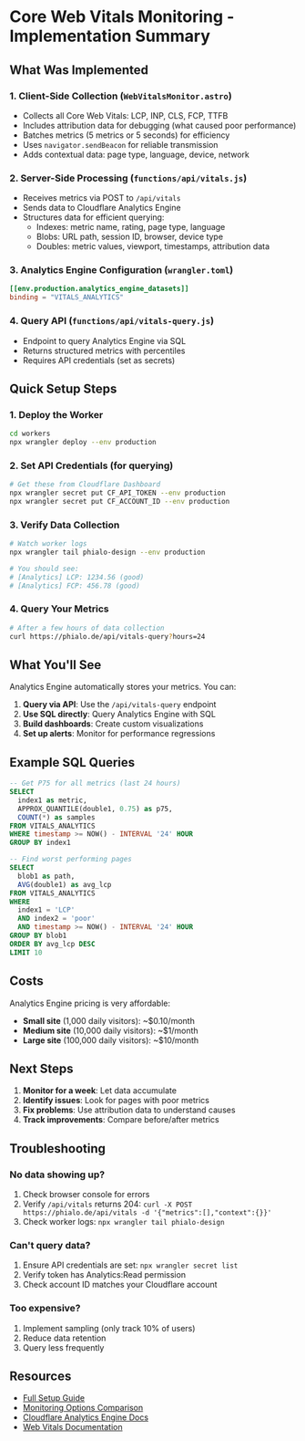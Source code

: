 # Core Web Vitals Monitoring - Implementation Summary

## What Was Implemented

### 1. Client-Side Collection (`WebVitalsMonitor.astro`)
- Collects all Core Web Vitals: LCP, INP, CLS, FCP, TTFB
- Includes attribution data for debugging (what caused poor performance)
- Batches metrics (5 metrics or 5 seconds) for efficiency
- Uses `navigator.sendBeacon` for reliable transmission
- Adds contextual data: page type, language, device, network

### 2. Server-Side Processing (`functions/api/vitals.js`)
- Receives metrics via POST to `/api/vitals`
- Sends data to Cloudflare Analytics Engine
- Structures data for efficient querying:
  - Indexes: metric name, rating, page type, language
  - Blobs: URL path, session ID, browser, device type
  - Doubles: metric values, viewport, timestamps, attribution data

### 3. Analytics Engine Configuration (`wrangler.toml`)
```toml
[[env.production.analytics_engine_datasets]]
binding = "VITALS_ANALYTICS"
```

### 4. Query API (`functions/api/vitals-query.js`)
- Endpoint to query Analytics Engine via SQL
- Returns structured metrics with percentiles
- Requires API credentials (set as secrets)

## Quick Setup Steps

### 1. Deploy the Worker
```bash
cd workers
npx wrangler deploy --env production
```

### 2. Set API Credentials (for querying)
```bash
# Get these from Cloudflare Dashboard
npx wrangler secret put CF_API_TOKEN --env production
npx wrangler secret put CF_ACCOUNT_ID --env production
```

### 3. Verify Data Collection
```bash
# Watch worker logs
npx wrangler tail phialo-design --env production

# You should see:
# [Analytics] LCP: 1234.56 (good)
# [Analytics] FCP: 456.78 (good)
```

### 4. Query Your Metrics
```bash
# After a few hours of data collection
curl https://phialo.de/api/vitals-query?hours=24
```

## What You'll See

Analytics Engine automatically stores your metrics. You can:

1. **Query via API**: Use the `/api/vitals-query` endpoint
2. **Use SQL directly**: Query Analytics Engine with SQL
3. **Build dashboards**: Create custom visualizations
4. **Set up alerts**: Monitor for performance regressions

## Example SQL Queries

```sql
-- Get P75 for all metrics (last 24 hours)
SELECT 
  index1 as metric,
  APPROX_QUANTILE(double1, 0.75) as p75,
  COUNT(*) as samples
FROM VITALS_ANALYTICS
WHERE timestamp >= NOW() - INTERVAL '24' HOUR
GROUP BY index1

-- Find worst performing pages
SELECT 
  blob1 as path,
  AVG(double1) as avg_lcp
FROM VITALS_ANALYTICS
WHERE 
  index1 = 'LCP' 
  AND index2 = 'poor'
  AND timestamp >= NOW() - INTERVAL '24' HOUR
GROUP BY blob1
ORDER BY avg_lcp DESC
LIMIT 10
```

## Costs

Analytics Engine pricing is very affordable:
- **Small site** (1,000 daily visitors): ~$0.10/month
- **Medium site** (10,000 daily visitors): ~$1/month
- **Large site** (100,000 daily visitors): ~$10/month

## Next Steps

1. **Monitor for a week**: Let data accumulate
2. **Identify issues**: Look for pages with poor metrics
3. **Fix problems**: Use attribution data to understand causes
4. **Track improvements**: Compare before/after metrics

## Troubleshooting

### No data showing up?
1. Check browser console for errors
2. Verify `/api/vitals` returns 204: `curl -X POST https://phialo.de/api/vitals -d '{"metrics":[],"context":{}}'`
3. Check worker logs: `npx wrangler tail phialo-design`

### Can't query data?
1. Ensure API credentials are set: `npx wrangler secret list`
2. Verify token has Analytics:Read permission
3. Check account ID matches your Cloudflare account

### Too expensive?
1. Implement sampling (only track 10% of users)
2. Reduce data retention
3. Query less frequently

## Resources

- [Full Setup Guide](./setup-analytics-engine.md)
- [Monitoring Options Comparison](./web-vitals-monitoring-options.md)
- [Cloudflare Analytics Engine Docs](https://developers.cloudflare.com/analytics/analytics-engine/)
- [Web Vitals Documentation](https://web.dev/vitals/)
